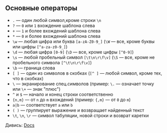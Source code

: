 ## Основные операторы

- `.` &mdash; один любой символ,кроме строки `\n`
- `?` &mdash; `0` или `1` вхождение шаблона слева
- `+` &mdash; `1` и более вхождений шаблона слева
- `*` &mdash; `0` и более вхождений шаблона слева
- `\w` &mdash; любая цифра или буква `[a-zA-Z0-9_]` (`\W` &mdash; все, кроме буквы или цифры `[^a-za-z0-9_]`)
- `\d` &mdash; любая цифра `[0-9]` (`\D` &mdash; все, кроме цифры `[^0-9]`)
- `\s` &mdash; любой пробельный символ `[\t\n\r\f\v]` (`\S` &mdash; все, кроме не пробельного символа `[^\t\n\r\f\v]`)
- `\b` &mdash; граница слова
- `[ ]` &mdash; один из символов в скобках (`[^ ]` &mdash; любой символ, кроме тех, что в скобках)
- `\` &mdash; экранирование спец.символов (пример: `\.` &mdash; означает точку или `\+` &mdash; знак "плюс")
- `^` и `$` &mdash; начало и конец строки соответственно
- `{n,m}` &mdash; от `n` до `m` вхождений (пример: `{,m}` &mdash; от `0` до `m`)
- `a|b` &mdash; соответствует `a` или `b`
- `( )` &mdash; группирует выражение и возвращает найденный текст
- `\t`, `\n`, `\r` &mdash; символ табуляции, новой строки и возврат каретки

Дивись: [Docs](https://developer.mozilla.org/ru/docs/Web/JavaScript/Guide/Regular_Expressions)
